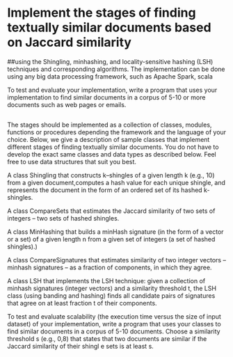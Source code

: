 # Implement the stages of finding textually similar documents based on Jaccard similarity 
##using the Shingling, minhashing, and locality-sensitive hashing (LSH) techniques and corresponding algorithms. 
 The implementation can be done using any big data processing framework,
 such as Apache Spark, scala
 
 To test and evaluate your implementation, write a program that uses your implementation to find similar documents 
 in a corpus of 5-10 or more documents such as web pages or emails.
 ##
The stages should be implemented as a collection of classes, modules, functions or procedures depending the 
framework and the language of your choice. Below, we give a description of sample classes that implement different
stages of finding textually similar documents. You do not have to develop the exact same classes and data types as described below.
Feel free to use data structures that suit you best.

   A class Shingling that constructs k–shingles of a given length k (e.g., 10) from a given document,computes a hash value 
    for each unique shingle, and represents the document in the form of an ordered set of its hashed k-shingles.
    
   A class CompareSets that estimates the Jaccard similarity of two sets of integers – two sets of hashed shingles.

   A class MinHashing that builds a minHash signature (in the form of a vector or a set) of a given length n from a given
            set of integers (a set of hashed shingles).)
      
   A class CompareSignatures that estimates similarity of two integer vectors –
     minhash signatures – as a fraction of components, in which they agree.
     

   A class LSH that implements the LSH technique: given a collection of minhash signatures (integer vectors) 
   and a similarity threshold t, the LSH class (using banding and hashing) finds all candidate pairs of signatures 
   that agree on at least fraction t of their components.
 
   
To test and evaluate scalability (the execution time versus the size of input dataset) of your implementation,
  write a program that uses your classes to find similar documents in a corpus of 5-10 documents.
  Choose a similarity threshold s (e.g., 0,8) that states that two documents are similar if the Jaccard similarity of their shingl
  e sets is at least s. 

